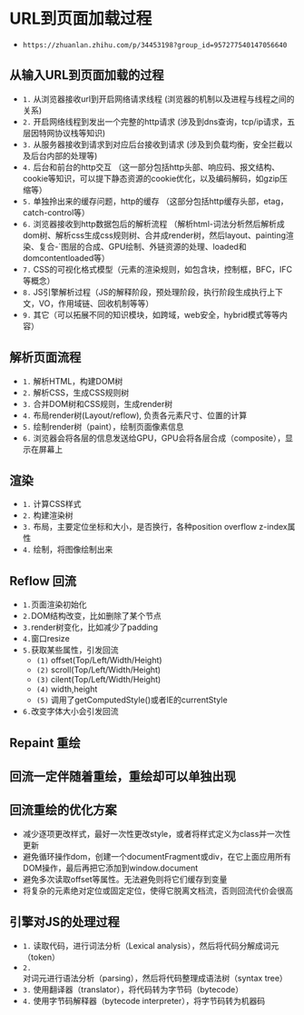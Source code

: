 # URL到页面加载过程

- `https://zhuanlan.zhihu.com/p/34453198?group_id=957277540147056640`

## 从输入URL到页面加载的过程

- `1.` 从浏览器接收url到开启网络请求线程 (浏览器的机制以及进程与线程之间的关系)
- `2.` 开启网络线程到发出一个完整的http请求 (涉及到dns查询，tcp/ip请求，五层因特网协议栈等知识)
- `3.` 从服务器接收到请求到对应后台接收到请求 (涉及到负载均衡，安全拦截以及后台内部的处理等)
- `4.` 后台和前台的http交互 （这一部分包括http头部、响应码、报文结构、cookie等知识，可以提下静态资源的cookie优化，以及编码解码，如gzip压缩等）
- `5.` 单独拎出来的缓存问题，http的缓存 （这部分包括http缓存头部，etag，catch-control等）
- `6.` 浏览器接收到http数据包后的解析流程 （解析html-词法分析然后解析成dom树、解析css生成css规则树、合并成render树，然后layout、painting渲染、复合-`图层的合成、GPU绘制、外链资源的处理、loaded和domcontentloaded等）
- `7.` CSS的可视化格式模型（元素的渲染规则，如包含块，控制框，BFC，IFC等概念）
- `8.` JS引擎解析过程（JS的解释阶段，预处理阶段，执行阶段生成执行上下文，VO，作用域链、回收机制等等）
- `9.` 其它（可以拓展不同的知识模块，如跨域，web安全，hybrid模式等等内容）

## 解析页面流程

- `1.` 解析HTML，构建DOM树
- `2.` 解析CSS，生成CSS规则树
- `3.` 合并DOM树和CSS规则，生成render树
- `4.` 布局render树(Layout/reflow),  负责各元素尺寸、位置的计算
- `5.` 绘制render树（paint），绘制页面像素信息
- `6.` 浏览器会将各层的信息发送给GPU，GPU会将各层合成（composite），显示在屏幕上

## 渲染

- `1.` 计算CSS样式
- `2.` 构建渲染树
- `3.` 布局，主要定位坐标和大小，是否换行，各种position overflow z-index属性
- `4.` 绘制，将图像绘制出来

## Reflow 回流

- `1.`页面渲染初始化
- `2.`DOM结构改变，比如删除了某个节点
- `3.`render树变化，比如减少了padding
- `4.`窗口resize
- `5.`获取某些属性，引发回流
  - `(1)` offset(Top/Left/Width/Height)
  - `(2)` scroll(Top/Left/Width/Height)
  - `(3)` cilent(Top/Left/Width/Height)
  - `(4)` width,height
  - `(5)` 调用了getComputedStyle()或者IE的currentStyle
- `6.`改变字体大小会引发回流

## Repaint 重绘

## 回流一定伴随着重绘，重绘却可以单独出现

## 回流重绘的优化方案

- 减少逐项更改样式，最好一次性更改style，或者将样式定义为class并一次性更新
- 避免循环操作dom，创建一个documentFragment或div，在它上面应用所有DOM操作，最后再把它添加到window.document
- 避免多次读取offset等属性。无法避免则将它们缓存到变量
- 将复杂的元素绝对定位或固定定位，使得它脱离文档流，否则回流代价会很高

## 引擎对JS的处理过程

- `1.` 读取代码，进行词法分析（Lexical analysis），然后将代码分解成词元（token）
- `2.` 对词元进行语法分析（parsing），然后将代码整理成语法树（syntax tree）
- `3.` 使用翻译器（translator），将代码转为字节码（bytecode）
- `4.` 使用字节码解释器（bytecode interpreter），将字节码转为机器码
